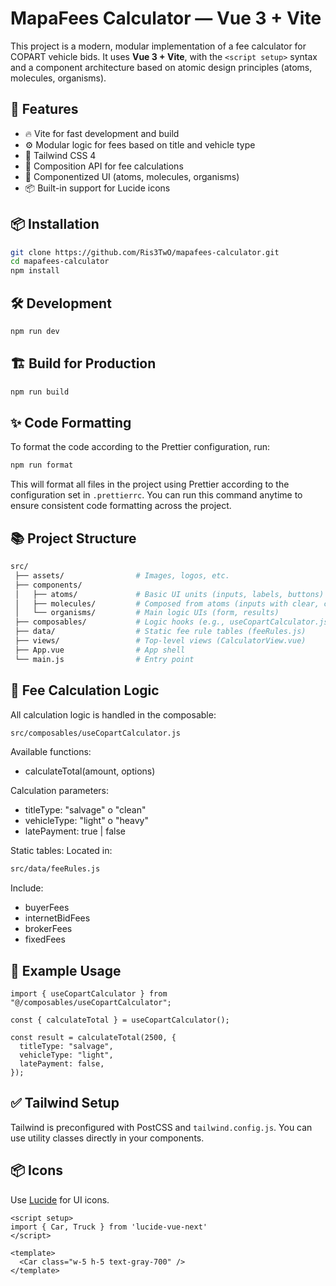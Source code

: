 # MapaFees Calculator — Vue 3 + Vite

This project is a modern, modular implementation of a fee calculator for COPART vehicle bids. It uses **Vue 3 + Vite**, with the `<script setup>` syntax and a component architecture based on atomic design principles (atoms, molecules, organisms).

## 🚀 Features

- 🔥 Vite for fast development and build
- ⚙️ Modular logic for fees based on title and vehicle type
- 🎨 Tailwind CSS 4
- 🧠 Composition API for fee calculations
- 🧩 Componentized UI (atoms, molecules, organisms)
- 📦 Built-in support for Lucide icons

## 📦 Installation

```bash
git clone https://github.com/Ris3TwO/mapafees-calculator.git
cd mapafees-calculator
npm install
```

## 🛠️ Development

```bash
npm run dev
```

## 🏗️ Build for Production

```bash
npm run build
```

## ✨ Code Formatting

To format the code according to the Prettier configuration, run:

```bash
npm run format
```

This will format all files in the project using Prettier according to the configuration set in `.prettierrc`. You can run this command anytime to ensure consistent code formatting across the project.

## 📚 Project Structure

```bash
src/
 ├── assets/                # Images, logos, etc.
 ├── components/
 │   ├── atoms/             # Basic UI units (inputs, labels, buttons)
 │   ├── molecules/         # Composed from atoms (inputs with clear, card results)
 │   └── organisms/         # Main logic UIs (form, results)
 ├── composables/           # Logic hooks (e.g., useCopartCalculator.js)
 ├── data/                  # Static fee rule tables (feeRules.js)
 ├── views/                 # Top-level views (CalculatorView.vue)
 ├── App.vue                # App shell
 └── main.js                # Entry point
```

## 🧮 Fee Calculation Logic

All calculation logic is handled in the composable:

```bash
src/composables/useCopartCalculator.js
```

Available functions:

- calculateTotal(amount, options)

Calculation parameters:

- titleType: "salvage" o "clean"
- vehicleType: "light" o "heavy"
- latePayment: true | false

Static tables:
Located in:

```bash
src/data/feeRules.js
```

Include:

- buyerFees
- internetBidFees
- brokerFees
- fixedFees

## 🧪 Example Usage

```
import { useCopartCalculator } from "@/composables/useCopartCalculator";

const { calculateTotal } = useCopartCalculator();

const result = calculateTotal(2500, {
  titleType: "salvage",
  vehicleType: "light",
  latePayment: false,
});
```

## ✅ Tailwind Setup

Tailwind is preconfigured with PostCSS and `tailwind.config.js`. You can use utility classes directly in your components.

## 📦 Icons

Use [Lucide](https://lucide.dev/) for UI icons.

```
<script setup>
import { Car, Truck } from 'lucide-vue-next'
</script>

<template>
  <Car class="w-5 h-5 text-gray-700" />
</template>
```
